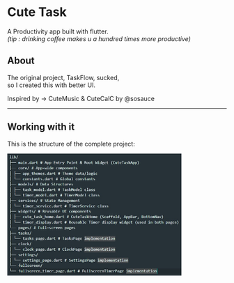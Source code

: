 # Cute Task

A Productivity app built with flutter.  
*(tip : drinking coffee makes u a hundred times more productive)*

## About

The original project, TaskFlow, sucked,  
so I created this with better UI.

Inspired by → CuteMusic & CuteCalC by @sosauce

---

## Working with it

This is the structure of the complete project:

<img src="./screenshots/structure.jpg" alt="App Screenshot" width="400"/>
